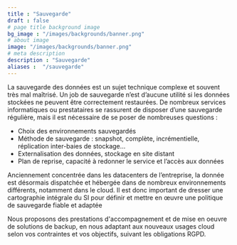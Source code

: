 ```yaml
---
title : "Sauvegarde"
draft : false
# page title background image
bg_image : "/images/backgrounds/banner.png"
# about image
image: "/images/backgrounds/banner.png"
# meta description
description : "Sauvegarde"
aliases :  "/sauvegarde"
---
```

La sauvegarde des données est un sujet technique complexe et souvent très mal maîtrisé.
Un job de sauvegarde n’est d’aucune utilité si les données stockées ne peuvent être correctement restaurées.
De nombreux services informatiques ou prestataires se rassurent de disposer d’une sauvegarde régulière, mais il est nécessaire de se poser de nombreuses questions :  

-	Choix des environnements sauvegardés
-	Méthode de sauvegarde : snapshot, complète, incrémentielle, réplication inter-baies de stockage…
-	Externalisation des données, stockage en site distant
-	Plan de reprise, capacité à redonner le service et l’accès aux données  

Anciennement concentrée dans les datacenters de l’entreprise, la donnée est désormais dispatchée et hébergée dans de nombreux environnements différents, notamment dans le cloud.
Il est donc important de dresser une cartographie intégrale du SI pour définir et mettre en œuvre une politique de sauvegarde fiable et adaptée

Nous proposons des prestations d'accompagnement et de mise en oeuvre de solutions de backup, en nous adaptant aux nouveaux usages cloud selon vos contraintes et vos objectifs, suivant les obligations RGPD.
